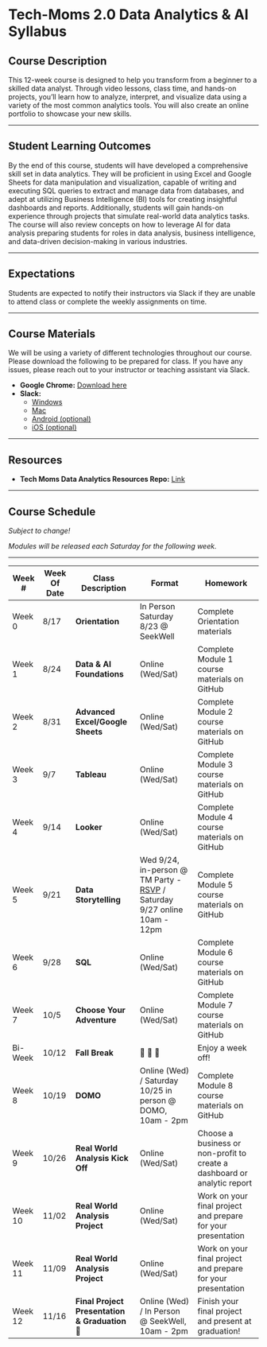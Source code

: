 # **Tech-Moms 2.0 Data Analytics & AI Syllabus**

## **Course Description**  
This 12-week course is designed to help you transform from a beginner to a skilled data analyst. Through video lessons, class time, and hands-on projects, you’ll learn how to analyze, interpret, and visualize data using a variety of the most common analytics tools. You will also create an online portfolio to showcase your new skills.

---

## **Student Learning Outcomes**  
By the end of this course, students will have developed a comprehensive skill set in data analytics. They will be proficient in using Excel and Google Sheets for data manipulation and visualization, capable of writing and executing SQL queries to extract and manage data from databases, and adept at utilizing Business Intelligence (BI) tools for creating insightful dashboards and reports. Additionally, students will gain hands-on experience through projects that simulate real-world data analytics tasks. The course will also review concepts on how to leverage AI for data analysis preparing students for roles in data analysis, business intelligence, and data-driven decision-making in various industries.

---

## **Expectations**  
Students are expected to notify their instructors via Slack if they are unable to attend class or complete the weekly assignments on time.

---

## **Course Materials**  
We will be using a variety of different technologies throughout our course. Please download the following to be prepared for class. If you have any issues, please reach out to your instructor or teaching assistant via Slack.

- **Google Chrome:** [Download here](https://www.google.com/chrome/)   
- **Slack:**  
  - [Windows](https://slack.com/downloads/windows)  
  - [Mac](https://slack.com/downloads/mac)  
  - [Android (optional)](https://slack.com/downloads/android)  
  - [iOS (optional)](https://slack.com/downloads/ios)  
 
---

## **Resources**  
- **Tech Moms Data Analytics Resources Repo:** [Link](https://github.com/tech-moms/data-analytics-resources)  

___

## **Course Schedule**  

_Subject to change!_ 

_Modules will be released each Saturday for the following week._

---

| **Week #** | **Week Of Date**   | **Class Description**                         | **Format**                  | **Homework**                                                                 |
|----------|------------|-----------------------------------------------|----------------------------|-----------------------------------------------------------------------------|
| Week 0   | 8/17       | **Orientation**                 | In Person Saturday 8/23 @ SeekWell | Complete Orientation materials                             |
| Week 1   | 8/24        | **Data & AI Foundations**                       | Online (Wed/Sat)            | Complete Module 1 course materials on GitHub                               |
| Week 2   | 8/31        |  **Advanced Excel/Google Sheets**                               | Online (Wed/Sat)            | Complete Module 2 course materials on GitHub                               |
| Week 3   | 9/7       |    **Tableau**               | Online (Wed/Sat)    | Complete Module 3 course materials on GitHub                               |
| Week 4   | 9/14       |  **Looker**    |  Online (Wed/Sat)  | Complete Module 4 course materials on GitHub                               |
| Week 5   | 9/21       | **Data Storytelling**  | Wed 9/24, in-person @ TM Party - [RSVP](https://www.tech-moms.org/event-details-registration/tech-moms-5-year-anniversary-celebration) / Saturday 9/27 online 10am - 12pm  | Complete Module 5 course materials on GitHub                               |
| Week 6   | 9/28       |  **SQL** | Online (Wed/Sat)            | Complete Module 6 course materials on GitHub                                           |
| Week 7   | 10/5      |  **Choose Your Adventure** | Online (Wed/Sat) | Complete Module 7 course materials on GitHub                                           |
| Bi-Week   | 10/12      | **Fall Break** | 🍂 🍂 🍂 | Enjoy a week off!            |
| Week 8  | 10/19      | **DOMO** | Online (Wed) / Saturday 10/25 in person @ DOMO, 10am - 2pm   | Complete Module 8 course materials on GitHub              |               
| Week 9  | 10/26      |  **Real World Analysis Kick Off**        | Online (Wed/Sat)            | Choose a business or non-profit to create a dashboard or analytic report                                         |
| Week 10  | 11/02      | **Real World Analysis Project** | Online (Wed/Sat)    | Work on your final project and prepare for your presentation               |
| Week 11  | 11/09      | **Real World Analysis Project** | Online (Wed/Sat)  | Work on your final project and prepare for your presentation                |
| Week 12  | 11/16      | **Final Project Presentation & Graduation 🎉** | Online (Wed) / In Person @ SeekWell, 10am - 2pm   | Finish your final project and present at graduation! | 
     

  
